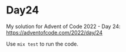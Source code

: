 # Day24

My solution for Advent of Code 2022 - Day 24: https://adventofcode.com/2022/day/24

Use `mix test` to run the code.
